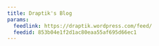 ```yaml
---
title: Draptik's Blog
params:
  feedlink: https://draptik.wordpress.com/feed/
  feedid: 853b04e1f2d1ac80eaa55af695d66ec1
---
```

